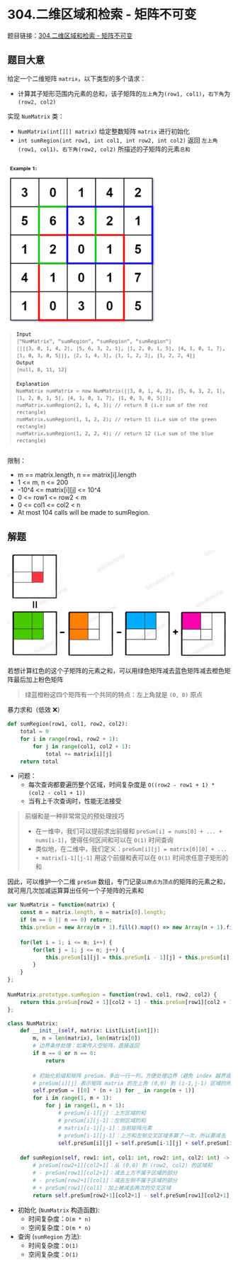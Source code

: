 # 304.二维区域和检索 - 矩阵不可变

题目链接：[304.二维区域和检索 - 矩阵不可变](https://leetcode.cn/problems/range-sum-query-2d-immutable/)

## 题目大意

给定一个二维矩阵 `matrix`，以下类型的多个请求：
- 计算其子矩形范围内元素的总和，该子矩阵的`左上角`为`(row1, col1)`，`右下角`为`(row2, col2)` 

实现 `NumMatrix` 类：
- `NumMatrix(int[][] matrix)` 给定整数矩阵 `matrix` 进行初始化
- `int sumRegion(int row1, int col1, int row2, int col2)` 返回 `左上角(row1, col1)`、`右下角(row2, col2)` 所描述的子矩阵的元素`总和`

![alt text](https://github.com/donnapersonal/picx-images-hosting/raw/master/image.92qbqp1dhb.webp)

限制：
- m == matrix.length, n == matrix[i].length
- 1 <= m, n <= 200
- -10^4 <= matrix[i][j] <= 10^4
- 0 <= row1 <= row2 < m
- 0 <= col1 <= col2 < n
- At most 104 calls will be made to sumRegion.

## 解题

![alt text](https://github.com/donnapersonal/picx-images-hosting/raw/master/image.5tr7u1iea3.webp)

若想计算红色的这个子矩阵的元素之和，可以用绿色矩阵减去蓝色矩阵减去橙色矩阵最后加上粉色矩阵

> 绿蓝橙粉这四个矩阵有一个共同的特点：左上角就是 `(0, 0)` 原点

暴力求和（低效 ❌）
```python
def sumRegion(row1, col1, row2, col2):
    total = 0
    for i in range(row1, row2 + 1):
        for j in range(col1, col2 + 1):
            total += matrix[i][j]
    return total
```
- 问题：
  - 每次查询都要遍历整个区域，时间复杂度是 `O((row2 - row1 + 1) * (col2 - col1 + 1))`
  - 当有上千次查询时，性能无法接受


> 前缀和是一种非常常见的预处理技巧
> - 在一维中，我们可以提前求出前缀和 `preSum[i] = nums[0] + ... + nums[i-1]`，使得任何区间和可以在 `O(1)` 时间查询
> - 类似地，在二维中，我们定义：`preSum[i][j] = matrix[0][0] + ... + matrix[i-1][j-1]`
> 用这个前缀和表可以在 `O(1)` 时间求任意子矩形的和

因此，可以维护一个二维 `preSum` 数组，专门记录`以原点为顶点`的矩阵的元素之和，就可用几次加减运算算出任何一个子矩阵的元素和

```js
var NumMatrix = function(matrix) {
    const m = matrix.length, n = matrix[0].length;
    if (m == 0 || n == 0) return;
    this.preSum = new Array(m + 1).fill().map(() => new Array(n + 1).fill(0));

    for(let i = 1; i <= m; i++) {
        for(let j = 1; j <= n; j++) {
            this.preSum[i][j] = this.preSum[i - 1][j] + this.preSum[i][j - 1] + matrix[i - 1][j - 1] - this.preSum[i - 1][j - 1];
        }
    }
};

NumMatrix.prototype.sumRegion = function(row1, col1, row2, col2) {
    return this.preSum[row2 + 1][col2 + 1] - this.preSum[row1][col2 + 1] - this.preSum[row2 + 1][col1] + this.preSum[row1][col1];
};
```
```python
class NumMatrix:
    def __init__(self, matrix: List[List[int]]):
        m, n = len(matrix), len(matrix[0])
        # 边界条件处理：如果传入空矩阵，直接返回
        if m == 0 or n == 0:
            return
        
        # 初始化前缀和矩阵 preSum，多出一行一列，方便处理边界（避免 index 越界或单独处理边缘 case）
        # preSum[i][j] 表示矩阵 matrix 的左上角 (0,0) 到 (i-1,j-1) 区域的所有元素和
        self.preSum = [[0] * (n + 1) for _ in range(m + 1)]
        for i in range(1, m + 1):
            for j in range(1, n + 1):
                # preSum[i-1][j]：上方区域的和
                # preSum[i][j-1]：左侧区域的和
                # matrix[i-1][j-1]：当前矩阵元素
                # preSum[i-1][j-1]：上方和左侧交叉区域多算了一次，所以要减去
                self.preSum[i][j] = self.preSum[i-1][j] + self.preSum[i][j-1] + matrix[i-1][j-1] - self.preSum[i-1][j-1]

    def sumRegion(self, row1: int, col1: int, row2: int, col2: int) -> int:
        # preSum[row2+1][col2+1]：从 (0,0) 到 (row2, col2) 的区域和
        # - preSum[row1][col2+1]：减去上方不属于区域的部分
        # - preSum[row2+1][col1]：减去左侧不属于区域的部分
        # + preSum[row1][col1]：加上被减去两次的交叉区域
        return self.preSum[row2+1][col2+1] - self.preSum[row1][col2+1] - self.preSum[row2+1][col1] + self.preSum[row1][col1]
```

- 初始化 (`NumMatrix` 构造函数):
  - 时间复杂度：`O(m * n)`
  - 空间复杂度：`O(m * n)`
- 查询 (`sumRegion` 方法):
  - 时间复杂度：`O(1)`
  - 空间复杂度：`O(1)`
